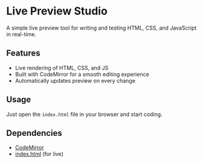 # Live Preview Studio

A simple live preview tool for writing and testing HTML, CSS, and JavaScript in real-time.

## Features
- Live rendering of HTML, CSS, and JS
- Built with CodeMirror for a smooth editing experience
- Automatically updates preview on every change

## Usage
Just open the `index.html` file in your browser and start coding.

## Dependencies
- [CodeMirror](https://codemirror.net/)
- [index.html](https://parniani702.github.io/live-preview-code/) (for live)
